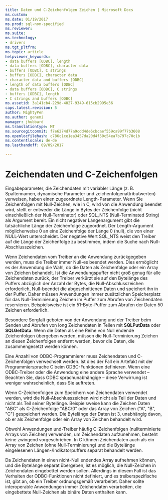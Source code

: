 ```yaml
---
title: Daten und C-Zeichenfolgen Zeichen | Microsoft Docs
ms.custom: 
ms.date: 01/19/2017
ms.prod: sql-non-specified
ms.reviewer: 
ms.suite: 
ms.technology:
- drivers
ms.tgt_pltfrm: 
ms.topic: article
helpviewer_keywords:
- data buffers [ODBC], length
- data buffers [ODBC], character data
- buffers [ODBC], C strings
- buffers [ODBC], character data
- character data and buffers [ODBC]
- length of data buffers [ODBC]
- data buffers [ODBC], C strings
- buffers [ODBC], length
- C strings and buffers [ODBC]
ms.assetid: 3a141cb4-229d-4027-9349-615cb2995e36
caps.latest.revision: 5
author: MightyPen
ms.author: genemi
manager: jhubbard
ms.translationtype: MT
ms.sourcegitcommit: f7e6274d77a9cdd4de6cbcaef559ca99f77b3608
ms.openlocfilehash: c786c1ce1ea3457da20d4f50c54ea7b797c70c1b
ms.contentlocale: de-de
ms.lasthandoff: 09/09/2017

---
```

# <a name="character-data-and-c-strings"></a>Zeichendaten und C-Zeichenfolgen
Eingabeparameter, die Zeichendaten mit variabler Länge (z. B. Spaltennamen, dynamische Parameter und zeichenfolgenattributwerten) verweisen, haben einen zugeordnete Length-Parameter. Wenn Sie Zeichenfolgen mit Null-Zeichen, wie in C, wird von die Anwendung beendet wird, stellt er entweder die Länge in Bytes der Zeichenfolge (nicht einschließlich der Null-Terminator) oder SQL_NTS (Null-Terminated String) als Argument bereit. Ein nicht negativer Längenargument gibt die tatsächliche Länge der Zeichenfolge zugeordnet. Der Length-Argument möglicherweise 0 an eine Zeichenfolge der Länge 0 (null), die von einer NULL-Wert unterscheidet. Der negative Wert SQL_NTS weist den Treiber auf die Länge der Zeichenfolge zu bestimmen, indem die Suche nach Null-Abschlusszeichen.  
  
 Wenn Zeichendaten vom Treiber an die Anwendung zurückgegeben werden, muss die Treiber immer Null-es beendet werden. Dies ermöglicht es der Anwendung die Wahl, ob die Daten als Zeichenfolge oder ein Array von Zeichen behandelt. Ist die Anwendungspuffer nicht groß genug für alle Zeichendaten zurück, der Treiber verkürzt sie auf den Bytelänge des Puffers abzüglich der Anzahl der Bytes, die Null-Abschlusszeichen erforderlich, Null-beendet die abgeschnittenen Daten und speichert ihn in der Puffer. Daher müssen Anwendungen immer zusätzlichen Speicherplatz für das Null-Terminierung Zeichen im Puffer zum Abrufen von Zeichendaten reservieren. Beispielsweise ist ein 51-Byte-Puffer zum Abrufen der Daten 50 Zeichen erforderlich.  
  
 Besondere Sorgfalt geboten von der Anwendung und der Treiber beim Senden und Abrufen von long Zeichendaten in Teilen mit **SQLPutData** oder **SQLGetData**. Wenn die Daten als eine Reihe von Null endende Zeichenfolgen übergeben werden, müssen die Null-Terminierung Zeichen an diesen Zeichenfolgen entfernt werden, bevor die Daten, die zusammengesetzt werden können.  
  
 Eine Anzahl von ODBC-Programmierer muss Zeichendaten und C-Zeichenfolgen verwechselt werden. Ist dies der Fall ein Artefakt mit der Programmiersprache C beim ODBC-Funktionen definieren. Wenn eine ODBC-Treiber oder die Anwendung eine andere Sprache verwendet – Beachten Sie, dass ODBC sprachunabhängige – diese Verwirrung ist weniger wahrscheinlich, dass Sie auftreten.  
  
 Wenn C-Zeichenfolgen zum Speichern von Zeichendaten verwendet werden, wird die Null-Abschlusszeichen wird nicht als Teil der Daten und nicht als Teil seiner Bytelänge. Beispielsweise kann die Zeichen Daten "ABC" als C-Zeichenfolge "ABC\0" oder das Array von Zeichen {"A", "B", "C"} gespeichert werden. Die Bytelänge der Daten ist 3, unabhängig davon, ob er als Zeichenfolge oder ein Array von Zeichen behandelt wird.  
  
 Obwohl Anwendungen und-Treiber häufig C-Zeichenfolgen (nullterminierte Arrays von Zeichen) verwenden, um Zeichendaten aufzunehmen, besteht keine zwingend vorgeschrieben. In C können Zeichendaten auch als ein Array von Zeichen (ohne Null-Terminierung) und die Bytelänge eingelesenen Längen-/Indikatorpuffers separat behandelt werden.  
  
 Da Zeichendaten in einen nicht-Null endendes Array aufnehmen können, und die Bytelänge separat übergeben, ist es möglich, die Null-Zeichen in Zeichendaten eingebettet werden sollen. Allerdings in diesem Fall ist das Verhalten der ODBC-Funktionen nicht definiert, und es treiberspezifische ist, gibt an, ob ein Treiber ordnungsgemäß verarbeitet. Daher sollte interoperable Anwendungen immer Zeichendaten verarbeiten, die eingebettete Null-Zeichen als binäre Daten enthalten kann.
